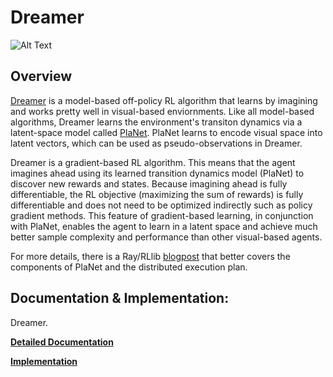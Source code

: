 # Dreamer

![Alt Text](https://miro.medium.com/max/384/0*yRXGyjtN3YBlhpMF)

## Overview 

[Dreamer](https://arxiv.org/abs/1912.01603) is a model-based off-policy RL algorithm that learns by imagining and works pretty well in visual-based enviornments. Like all model-based algorithms, Dreamer learns the environment's transiton dynamics via a latent-space model called [PlaNet](https://ai.googleblog.com/2019/02/introducing-planet-deep-planning.html). PlaNet learns to encode visual space into latent vectors, which can be used as pseudo-observations in Dreamer. 

Dreamer is a gradient-based RL algorithm. This means that the agent imagines ahead using its learned transition dynamics model (PlaNet) to discover new rewards and states. Because imagining ahead is fully differentiable, the RL objective (maximizing the sum of rewards) is fully differentiable and does not need to be optimized indirectly such as policy gradient methods. This feature of gradient-based learning, in conjunction with PlaNet, enables the agent to learn in a latent space and achieve much better sample complexity and performance than other visual-based agents. 

For more details, there is a Ray/RLlib [blogpost](https://medium.com/distributed-computing-with-ray/model-based-reinforcement-learning-with-ray-rllib-73f47df33839˜) that better covers the components of PlaNet and the distributed execution plan. 

## Documentation & Implementation:

Dreamer. 

  **[Detailed Documentation](https://docs.ray.io/en/master/rllib-algorithms.html#dqn)**

  **[Implementation](https://github.com/ray-project/ray/blob/master/rllib/agents/dqn/simple_q.py)**
